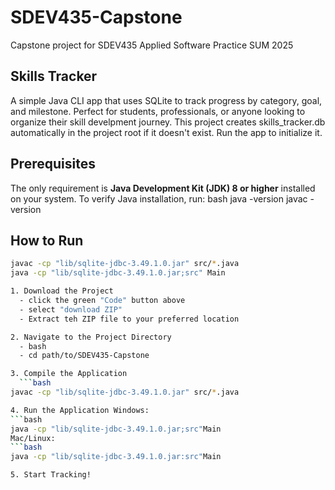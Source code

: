 # SDEV435-Capstone
Capstone project for SDEV435 Applied Software Practice SUM 2025

## Skills Tracker
A simple Java CLI app that uses SQLite to track progress by category, goal, and milestone. 
Perfect for students, professionals, or anyone looking to organize their skill develpment journey. 
This project creates skills_tracker.db automatically in the project root if it doesn't exist. Run the app to initialize it.

## Prerequisites
The only requirement is **Java Development Kit (JDK) 8 or higher** installed on your system.
To verify Java installation, run:
  bash
  java -version
  javac -version

## How to Run
```bash
javac -cp "lib/sqlite-jdbc-3.49.1.0.jar" src/*.java
java -cp "lib/sqlite-jdbc-3.49.1.0.jar;src" Main

1. Download the Project
  - click the green "Code" button above
  - select "download ZIP"
  - Extract teh ZIP file to your preferred location

2. Navigate to the Project Directory
  - bash
  - cd path/to/SDEV435-Capstone

3. Compile the Application
  ```bash
javac -cp "lib/sqlite-jdbc-3.49.1.0.jar" src/*.java

4. Run the Application Windows:
```bash
java -cp "lib/sqlite-jdbc-3.49.1.0.jar;src"Main
Mac/Linux:
```bash
java -cp "lib/sqlite-jdbc-3.49.1.0.jar:src"Main

5. Start Tracking!

